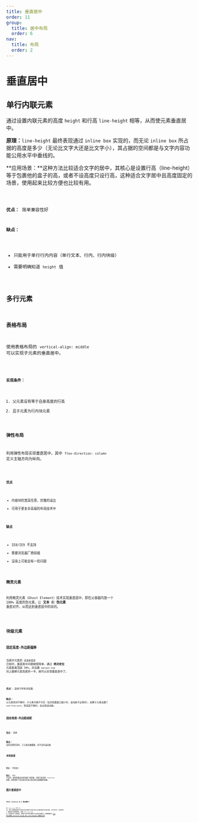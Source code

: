 ```yaml
---
title: 垂直居中
order: 11
group:
  title: 居中布局
  order: 6
nav:
  title: 布局
  order: 2
---
```


# 垂直居中

## 单行内联元素

通过设置内联元素的高度 `height` 和行高 `line-height` 相等，从而使元素垂直居中。

**原理：**`line-height` 最终表现通过 `inline box` 实现的，而无论 `inline box` 所占据的高度是多少（无论比文字大还是比文字小），其占据的空间都是与文字内容功能公用水平中垂线的。

**应用场景：**这种方法比较适合文字的居中，其核心是设置行高（line-height）等于包裹他的盒子的高，或者不设高度只设行高，这种适合文字居中且高度固定的场景，使用起来比较方便也比较有用。

<code src="../../../example/layout/vertically/single-line/index.tsx" />

**优点：** 简单兼容性好

**缺点：**

- 只能用于单行行内内容（单行文本、行内、行内块级）
- 需要明确知道 `height` 值

## 多行元素

### 表格布局

使用表格布局的 `vertical-align: middle` 可以实现子元素的垂直居中。

<code src="../../../example/layout/vertically/table/index.tsx" />

**实现条件：**

1. 父元素设有等于自身高度的行高
2. 且子元素为行内块元素

### 弹性布局

利用弹性布局实现垂直居中，其中 `flex-direction: column` 定义主轴方向为纵向。

<code src="../../../example/layout/vertically/flex/index.tsx" />

**优点**

- 内容块的宽高任意，优雅的溢出
- 可用于更复杂高级的布局技术中

**缺点**

- IE8/IE9 不支持
- 需要浏览器厂商前缀
- 渲染上可能会有一些问题

### 精灵元素

利用精灵元素（Ghost Element）技术实现垂直居中，即在父容器内放一个 100% 高度的伪元素，让 **文本** 和 **伪元素** 垂直对齐，从而达到垂直居中的目的。

<code src="../../../example/layout/vertically/ghost/index.tsx" />

## 块级元素

### 固定高度-外边距偏移

当居中元素的 `高度和宽度` 已知时，垂直居中问题就很简单。通过 **绝对定位** 元素距离顶部 50%，并设置 `margin-top` 向上偏移元素高度的一半，就可以实现垂直居中了。

<code src="../../../example/layout/vertically/scrollable/index.tsx" />

**优点：** 适用于所有浏览器.

**缺点：** 父元素空间不够时，子元素可能不可见（当浏览器窗口缩小时，滚动条不出现时）。如果子元素设置了 `overflow:auto`，则高度不够时，会出现滚动条。

### 固定高度-外边距适配

<code src="../../../example/layout/vertically/unscrollable/index.tsx" />

**优点：** 简单

**缺点：** 没有足够空间时，子元素会被截断，但不会有滚动条

### 未知高度

<code src="../../../example/layout/vertically/uncertain/index.tsx" />

**优点：** 代码量少

**缺点：** IE8 不支持，属性需要追加浏览器厂商前缀，可能干扰其他 `transform` 效果，某些情形下会出现文本或元素边界渲染模糊的现象。

## 图片垂直居中

<code src="../../../example/layout/vertically/image/index.tsx" />

**为什么 fontSize 为 0 是必要的？**

在 `font-size` 不为 0 时，图片设置垂直居中时的中线位置并不是它的父元素的绝对中线位置，它们会有一个和字符 `x` 高度相关的高度差。设置 `font-size` 为 0，会消除这个高度差，使图片的中线位置和父元素中线重合。详细解释见 [CSS 深入理解 vertical-align 和 line-height 的基友关系](https://www.zhangxinxu.com/wordpress/2015/08/css-deep-understand-vertical-align-and-line-height/)
